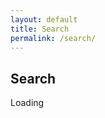 ```yaml
---
layout: default
title: Search
permalink: /search/
---
```

<h2>Search</h2>
<div id="cse"; float="left"; style="width: 670px;">Loading</div>
<script src="http://www.google.com/jsapi" type="text/javascript"></script>
<script type="text/javascript"> 
  google.load('search', '1', {language : 'en', style : google.loader.themes.MINIMALIST});
  google.setOnLoadCallback(function() {
    var customSearchOptions = {};
    var customSearchControl = new google.search.CustomSearchControl(
      '010445322684148791394:mio-xsgqs54', customSearchOptions);
    customSearchControl.setResultSetSize(google.search.Search.FILTERED_CSE_RESULTSET);
    customSearchControl.draw('cse');
  }, true);
</script>
 <style type="text/css">
  .gsc-control-cse {
    font-family: "Ubuntu", sans-serif;
    border-color: #FFFFFF;
    background-color: #FFFFFF;
  }
  input.gsc-input {
    border-color: #777777;
  }
  input.gsc-search-button {
    border-color: #333333;
    background-color: #333333;
  }
  .gsc-tabHeader.gsc-tabhInactive {
    border-color: #777777;
    background-color: #777777;
  }
  .gsc-tabHeader.gsc-tabhActive {
    border-color: #333333;
    background-color: #333333;
  }
  .gsc-tabsArea {
    border-color: #333333;
  }
  .gsc-webResult.gsc-result,
  .gsc-results .gsc-imageResult {
    border-color: #FFFFFF;
    background-color: #FFFFFF;
  }
  .gsc-webResult.gsc-result:hover,
  .gsc-webResult.gsc-result.gsc-promotion:hover,
  .gsc-imageResult:hover {
    border-color: #000000;
    background-color: #FFFFFF;
  }
  .gs-webResult.gs-result a.gs-title:link,
  .gs-webResult.gs-result a.gs-title:link b,
  .gs-imageResult a.gs-title:link,
  .gs-imageResult a.gs-title:link b {
    color: #444444;
  }
  .gs-webResult.gs-result a.gs-title:visited,
  .gs-webResult.gs-result a.gs-title:visited b,
  .gs-imageResult a.gs-title:visited,
  .gs-imageResult a.gs-title:visited b {
    color: #444444;
  }
  .gs-webResult.gs-result a.gs-title:hover,
  .gs-webResult.gs-result a.gs-title:hover b,
  .gs-imageResult a.gs-title:hover,
  .gs-imageResult a.gs-title:hover b {
    color: #444444;
  }
  .gs-webResult.gs-result a.gs-title:active,
  .gs-webResult.gs-result a.gs-title:active b,
  .gs-imageResult a.gs-title:active,
  .gs-imageResult a.gs-title:active b {
    color: #777777;
  }
  .gsc-cursor-page {
    color: #444444;
  }
  a.gsc-trailing-more-results:link {
    color: #444444;
  }
  .gs-webResult .gs-snippet,
  .gs-imageResult .gs-snippet,
  .gs-fileFormatType {
    color: #333333;
  }
  .gs-webResult div.gs-visibleUrl,
  .gs-imageResult div.gs-visibleUrl {
    color: #000000;
  }
  .gs-webResult div.gs-visibleUrl-short {
    color: #000000;
  }
  .gs-webResult div.gs-visibleUrl-short {
    display: none;
  }
  .gs-webResult div.gs-visibleUrl-long {
    display: block;
  }
  .gs-promotion div.gs-visibleUrl-short {
    display: none;
  }
  .gs-promotion div.gs-visibleUrl-long {
    display: block;
  }
  .gsc-cursor-box {
    border-color: #FFFFFF;
  }
  .gsc-results .gsc-cursor-box .gsc-cursor-page {
    border-color: #777777;
    background-color: #FFFFFF;
    color: #444444;
  }
  .gsc-results .gsc-cursor-box .gsc-cursor-current-page {
    border-color: #333333;
    background-color: #333333;
    color: #444444;
  }
  .gsc-webResult.gsc-result.gsc-promotion {
    border-color: #CCCCCC;
    background-color: #E6E6E6;
  }
  .gs-promotion a.gs-title:link,
  .gs-promotion a.gs-title:link *,
  .gs-promotion .gs-snippet a:link {
    color: #0000CC;
  }
  .gs-promotion a.gs-title:visited,
  .gs-promotion a.gs-title:visited *,
  .gs-promotion .gs-snippet a:visited {
    color: #0000CC;
  }
  .gs-promotion a.gs-title:hover,
  .gs-promotion a.gs-title:hover *,
  .gs-promotion .gs-snippet a:hover {
    color: #444444;
  }
  .gs-promotion a.gs-title:active,
  .gs-promotion a.gs-title:active *,
  .gs-promotion .gs-snippet a:active {
    color: #00CC00;
  }
  .gs-promotion .gs-snippet,
  .gs-promotion .gs-title .gs-promotion-title-right,
  .gs-promotion .gs-title .gs-promotion-title-right *  {
    color: #333333;
  }
  .gs-promotion .gs-visibleUrl,
  .gs-promotion .gs-visibleUrl-short {
    color: #00CC00;
  }
</style>
